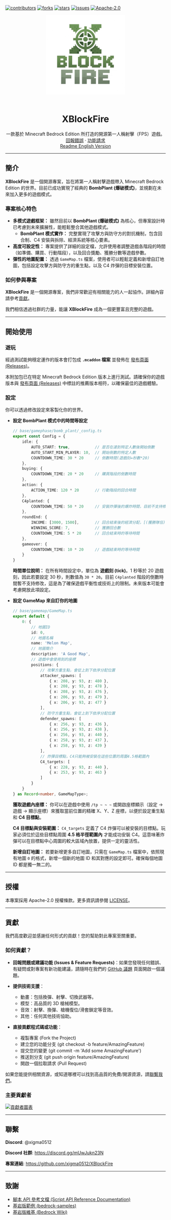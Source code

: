 [![contributors][contributors-shield]][contributors-url]
[![forks][forks-shield]][forks-url]
[![stars][stars-shield]][stars-url]
[![issues][issues-shield]][issues-url]
[![Apache-2.0][license-shield]][license-url]


<div align='center'>
  <a href="https://github.com/xigma0512/XBlockFire">
    <img src="images/logo.png" alt="logo" width="250" height="250">
  </a>
</div>

<br />
<div align="center">
<h1 align="center">XBlockFire</h1>

  <p align="center">
    一款基於 Minecraft Bedrock Edition 所打造的開源第一人稱射擊（FPS）遊戲。
    <br />
    <a href="https://github.com/xigma0512/XBlockFire/issues/new?labels=bug&template=bug-report---.md">回報錯誤</a>
    &middot;
    <a href="https://github.com/xigma0512/XBlockFire/issues/new?labels=enhancement&template=feature-request---.md">功能請求</a>
    <br />
    <a href="/.github/README.en.md">Readme English Version</a>
  </p>
</div>

---

## 簡介

**XBlockFire** 是一個開源專案，旨在將第一人稱射擊遊戲帶入 Minecraft Bedrock Edition 的世界。目前已成功實現了經典的 **BombPlant (爆破模式)**，並規劃在未來加入更多的遊戲模式。

### 專案核心特色

* **多模式遊戲框架：** 雖然目前以 **BombPlant (爆破模式)** 為核心，但專案設計時已考慮到未來擴展性，能輕鬆整合其他遊戲模式。
    * **BombPlant 模式實作：** 完整實現了攻擊方與防守方的對抗機制，包含回合制、C4 安裝與拆除、經濟系統等核心要素。
* **高度可設定性：** 專案提供了詳細的設定檔，允許使用者調整遊戲各階段的時間（如準備、購買、行動階段），以及回合獎勵、獲勝分數等遊戲參數。
* **彈性的地圖配置：** 透過 `GameMap.ts` 檔案，使用者可以輕鬆定義和新增自訂地圖，包括設定攻擊方與防守方的重生點，以及 C4 炸彈的目標安裝位置。

### 如何參與專案

**XBlockFire** 是一個開源專案，我們非常歡迎有相關能力的人一起協作。詳細內容請參考[貢獻](#貢獻)。

我們相信透過社群的力量，能讓 **XBlockFire** 成為一個更豐富且完整的遊戲。

---

## 開始使用

### 遊玩

經過測試能夠穩定運作的版本會打包成 **`.mcaddon` 檔案** 並發佈在 [發布頁面 (Releases)](https://github.com/xigma0512/XBlockFire/releases)。

本附加包已在特定 Minecraft Bedrock Edition 版本上進行測試。請確保你的遊戲版本與 [發布頁面 (Releases)](https://github.com/xigma0512/XBlockFire/releases) 中標註的推薦版本相符，以確保最佳的遊戲體驗。

### 設定

你可以透過修改設定來客製化你的世界。

* **設定 BombPlant 模式中的時間等設定**

    ```typescript
    // base/gamephase/bomb_plant/_config.ts
    export const Config = {
        idle: {
            AUTO_START: true,           // 是否在達到特定人數後開始倒數
            AUTO_START_MIN_PLAYER: 10,  // 開始倒數的特定人數
            COUNTDOWN_TIME: 30 * 20     // 倒數時間(遊戲刻=秒數*20)
        },
        buying: {
            COUNTDOWN_TIME: 20 * 20     // 購買階段的倒數時間
        },
        action: {
            ACTION_TIME: 120 * 20       // 行動階段的回合時間
        },
        C4planted: {
            COUNTDOWN_TIME: 50 * 20     // 安裝炸彈後的爆炸時間，目前不支持修改
        },
        roundEnd: {
            INCOME: [3000, 1500],       // 回合結束後的經濟分配，[(獲勝隊伍), (失敗隊伍)]
            WINNING_SCORE: 7,           // 獲勝回合數
            COUNTDOWN_TIME: 5 * 20      // 回合結束時的等待時間
        },
        gameover: {
            COUNTDOWN_TIME: 10 * 20     // 遊戲結束時的等待時間
        }
    }
    ```

    **時間單位說明：** 在所有時間設定中，單位為 **遊戲刻 (tick)**。1 秒等於 20 遊戲刻，因此若要設定 30 秒，則數值為 `30 * 20`。目前 `C4planted` 階段的倒數時間暫不支持修改，這是為了確保遊戲平衡性或技術上的限制。未來版本可能會考慮開放此項設定。

* **設定 GameMap 來自訂你的地圖**

    ```typescript
    // base/gamemap/GameMap.ts
    export default {
        0: {
            // 地圖ID
            id: 0,
            // 地圖名稱
            name: 'Melon Map',
            // 地圖簡介
            description: 'A Good Map',
            // 遊戲中會使用到的座標
            positions: {
                // 攻擊方重生點，會從上到下依序分配位置
                attacker_spawns: [
                    { x: 208, y: 93, z: 480 },
                    { x: 208, y: 93, z: 478 },
                    { x: 208, y: 93, z: 476 },
                    { x: 206, y: 93, z: 479 },
                    { x: 206, y: 93, z: 477 }
                ],
                // 防守方重生點，會從上到下依序分配位置
                defender_spawns: [
                    { x: 256, y: 93, z: 436 },
                    { x: 256, y: 93, z: 438 },
                    { x: 256, y: 93, z: 440 },
                    { x: 258, y: 93, z: 437 },
                    { x: 258, y: 93, z: 439 }
                ],
                // 炸彈目標點，C4只能夠被安裝在這些位置的周圍4.5格範圍內
                C4_targets: [
                    { x: 228, y: 93, z: 440 },
                    { x: 253, y: 93, z: 463 }
                ]
            }
        }
    } as Record<number, GameMapType>;
    ```

    **獲取遊戲內座標：** 你可以在遊戲中使用 `/tp ~ ~ ~` 或開啟座標顯示（設定 -> 遊戲 -> 顯示座標）來獲取當前位置的精確 X、Y、Z 座標，以便於設定重生點和 **C4 目標點**。

    **C4 目標點與安裝範圍：** `C4_targets` 定義了 C4 炸彈可以被安裝的目標點。玩家必須位於這些目標點周圍 **4.5 格半徑範圍內** 才能成功安裝 C4。這意味著炸彈可以在目標點中心周圍的較大區域內放置，提供一定的靈活性。

    **新增自訂地圖：** 若要新增更多自訂地圖，只需在 `GameMap.ts` 檔案中，依照現有地圖 `0` 的格式，新增一個新的地圖 ID 和其對應的設定即可。確保每個地圖 ID 都是獨一無二的。

---

## 授權

本專案採用 Apache-2.0 授權條款。更多資訊請參閱 [LICENSE](https://github.com/xigma0512/XBlockFire/blob/master/LICENSE)。

---

## 貢獻

我們高度歡迎並感謝任何形式的貢獻！您的幫助對此專案至關重要。

### 如何貢獻？

* **回報問題或建議功能 (Issues & Feature Requests)**：如果您發現任何錯誤、有疑問或對專案有新功能建議，請隨時在我們的 [GitHub 議題](https://github.com/xigma0512/XBlockFire/issues/new) 頁面開啟一個議題。

* **提供技術支援**：
    * 動畫：包括換彈、射擊、切換武器等。
    * 模型：高品質的 3D 槍械模型。
    * 音效：射擊、換彈、槍機復位/滑套鎖定等音效。
    * 其他：任何其他技術協助。

* **直接貢獻程式碼或功能**：
    * 複製專案 (Fork the Project)
    * 建立您的功能分支 (git checkout -b feature/AmazingFeature)
    * 提交您的變更 (git commit -m 'Add some AmazingFeature')
    * 推送到分支 (git push origin feature/AmazingFeature)
    * 開啟一個拉取請求 (Pull Request)

如果您能提供相關資源，或知道哪裡可以找到高品質的免費/開源資源，請[聯繫我們](#聯繫)。

### 主要貢獻者

<a href="https://github.com/xigma0512/XBlockFire/graphs/contributors">
  <img src="https://contrib.rocks/image?repo=xigma0512/XBlockFire" alt="貢獻者圖表" />
</a>

---

## 聯繫

**Discord**: @xigma0512

**Discord 社群**: https://discord.gg/mUwJukn23N

**專案連結**: https://github.com/xigma0512/XBlockFire

---

## 致謝

* [腳本 API 參考文檔 (Script API Reference Documentation)](https://learn.microsoft.com/en-us/minecraft/creator/scriptapi/?view=minecraft-bedrock-experimental)
* [基岩版範例 (bedrock-samples)](https://github.com/Mojang/bedrock-samples)
* [基岩版維基 (Bedrock Wiki)](https://wiki.bedrock.dev/)

[contributors-shield]: https://img.shields.io/github/contributors/xigma0512/XBlockFire.svg?style=for-the-badge
[contributors-url]: https://github.com/xigma0512/XBlockFire/graphs/contributors

[forks-shield]: https://img.shields.io/github/forks/xigma0512/XBlockFire.svg?style=for-the-badge
[forks-url]: https://github.com/xigma0512/XBlockFire/network/members

[stars-shield]: https://img.shields.io/github/stars/xigma0512/XBlockFire.svg?style=for-the-badge
[stars-url]: https://github.com/xigma0512/XBlockFire/stargazers

[issues-shield]: https://img.shields.io/github/issues/xigma0512/XBlockFire.svg?style=for-the-badge
[issues-url]: https://github.com/xigma0512/XBlockFire/issues

[license-shield]: https://img.shields.io/github/license/xigma0512/XBlockFire.svg?style=for-the-badge
[license-url]: https://github.com/xigma0512/XBlockFire/blob/master/LICENSE.txt